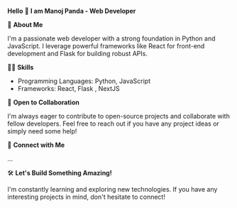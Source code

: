 **Hello** 👋 
**I am Manoj Panda - Web Developer**

📄 **About Me** 

I'm a passionate web developer with a strong foundation in Python and JavaScript.
I leverage powerful frameworks like React for front-end development and Flask for building robust APIs.

🤹‍♀️ **Skills**

* Programming Languages: Python, JavaScript
* Frameworks: React, Flask , NextJS 

🤗 **Open to Collaboration**

I'm always eager to contribute to open-source projects and collaborate with fellow developers. Feel free to reach out if you have any project ideas or simply need some help!

🔗 **Connect with Me**

...

🛠 **Let's Build Something Amazing!**

I'm constantly learning and exploring new technologies. If you have any interesting projects in mind, don't hesitate to connect!
